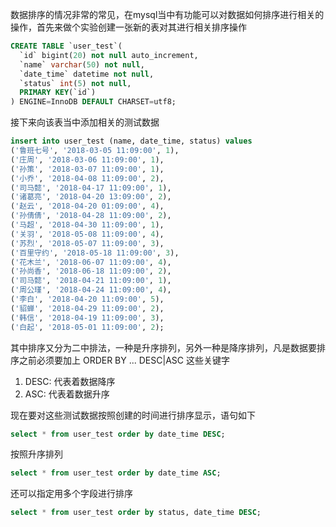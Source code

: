 
数据排序的情况非常的常见，在mysql当中有功能可以对数据如何排序进行相关的操作，首先来做个实验创建一张新的表对其进行相关排序操作

```sql
CREATE TABLE `user_test`(
  `id` bigint(20) not null auto_increment,
  `name` varchar(50) not null,
  `date_time` datetime not null,
  `status` int(5) not null,
  PRIMARY KEY(`id`)
) ENGINE=InnoDB DEFAULT CHARSET=utf8;
```

接下来向该表当中添加相关的测试数据

```sql
insert into user_test (name, date_time, status) values 
('鲁班七号', '2018-03-05 11:09:00', 1),
('庄周', '2018-03-06 11:09:00', 1),
('孙策', '2018-03-07 11:09:00', 1), 
('小乔', '2018-04-08 11:09:00', 2),
('司马懿', '2018-04-17 11:09:00', 1),
('诸葛亮', '2018-04-20 13:09:00', 2),
('赵云', '2018-04-20 01:09:00', 4),
('孙倩倩', '2018-04-28 11:09:00', 2),
('马超', '2018-04-30 11:09:00', 1),
('关羽', '2018-05-08 11:09:00', 4),
('苏烈', '2018-05-07 11:09:00', 3),
('百里守约', '2018-05-18 11:09:00', 3),
('花木兰', '2018-06-07 11:09:00', 4),
('孙尚香', '2018-06-18 11:09:00', 2),
('司马懿', '2018-04-21 11:09:00', 1),
('周公瑾', '2018-04-24 11:09:00', 4),
('李白', '2018-04-20 11:09:00', 5),
('貂蝉', '2018-04-29 11:09:00', 2),
('韩信', '2018-04-19 11:09:00', 3),
('白起', '2018-05-01 11:09:00', 2);
```

其中排序又分为二中排法，一种是升序排列，另外一种是降序排列，凡是数据要排序之前必须要加上 ORDER BY ... DESC|ASC 这些关键字

1) DESC: 代表着数据降序
2) ASC: 代表着数据升序


现在要对这些测试数据按照创建的时间进行排序显示，语句如下

```sql
select * from user_test order by date_time DESC;
```

按照升序排列

```sql
select * from user_test order by date_time ASC;
```

还可以指定用多个字段进行排序

```sql
select * from user_test order by status, date_time DESC;
```
